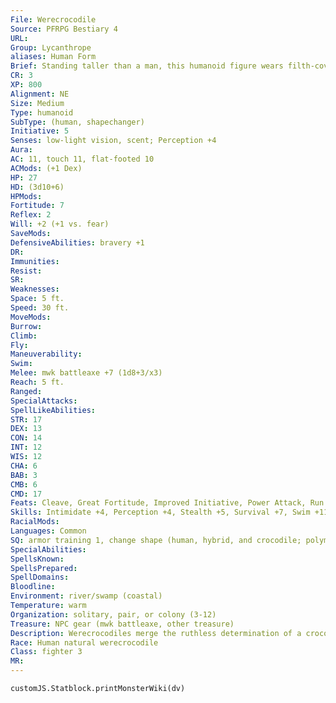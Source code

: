 ```yaml
---
File: Werecrocodile
Source: PFRPG Bestiary 4
URL: 
Group: Lycanthrope
aliases: Human Form
Brief: Standing taller than a man, this humanoid figure wears filth-covered rags over its scaly form.
CR: 3
XP: 800
Alignment: NE
Size: Medium
Type: humanoid
SubType: (human, shapechanger)
Initiative: 5
Senses: low-light vision, scent; Perception +4
Aura: 
AC: 11, touch 11, flat-footed 10
ACMods: (+1 Dex)
HP: 27
HD: (3d10+6)
HPMods: 
Fortitude: 7
Reflex: 2
Will: +2 (+1 vs. fear)
SaveMods: 
DefensiveAbilities: bravery +1
DR: 
Immunities: 
Resist: 
SR: 
Weaknesses: 
Space: 5 ft.
Speed: 30 ft.
MoveMods: 
Burrow: 
Climb: 
Fly: 
Maneuverability: 
Swim: 
Melee: mwk battleaxe +7 (1d8+3/x3)
Reach: 5 ft.
Ranged: 
SpecialAttacks: 
SpellLikeAbilities: 
STR: 17
DEX: 13
CON: 14
INT: 12
WIS: 12
CHA: 6
BAB: 3
CMB: 6
CMD: 17
Feats: Cleave, Great Fortitude, Improved Initiative, Power Attack, Run
Skills: Intimidate +4, Perception +4, Stealth +5, Survival +7, Swim +11
RacialMods: 
Languages: Common
SQ: armor training 1, change shape (human, hybrid, and crocodile; polymorph), lycanthropic empathy (crocodiles and dire crocodiles)
SpecialAbilities: 
SpellsKnown: 
SpellsPrepared: 
SpellDomains: 
Bloodline: 
Environment: river/swamp (coastal)
Temperature: warm
Organization: solitary, pair, or colony (3-12)
Treasure: NPC gear (mwk battleaxe, other treasure)
Description: Werecrocodiles merge the ruthless determination of a crocodile with the intelligence and adaptability of a humanoid. This fusion creates a maliciously cunning creature with no doubt of its own martial superiority.
Race: Human natural werecrocodile
Class: fighter 3
MR: 
---
```

```dataviewjs
customJS.Statblock.printMonsterWiki(dv)
```
